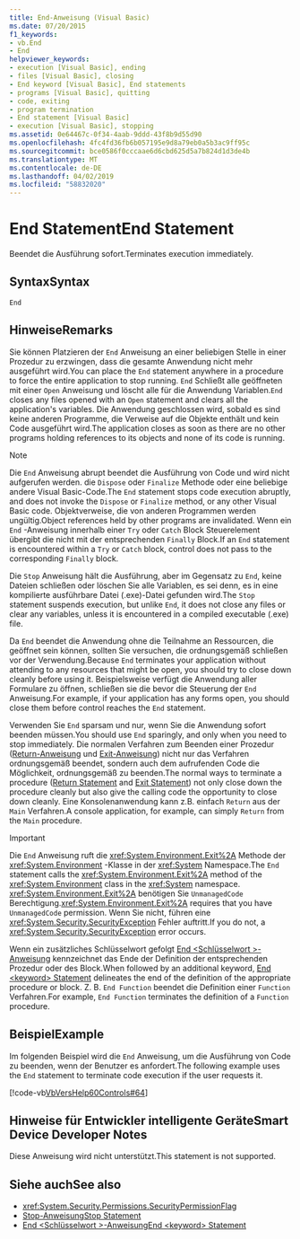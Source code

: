 ```yaml
---
title: End-Anweisung (Visual Basic)
ms.date: 07/20/2015
f1_keywords:
- vb.End
- End
helpviewer_keywords:
- execution [Visual Basic], ending
- files [Visual Basic], closing
- End keyword [Visual Basic], End statements
- programs [Visual Basic], quitting
- code, exiting
- program termination
- End statement [Visual Basic]
- execution [Visual Basic], stopping
ms.assetid: 0e64467c-0f34-4aab-9ddd-43f8b9d55d90
ms.openlocfilehash: 4fc4fd36fb6b057195e9d8a79eb0a5b3ac9ff95c
ms.sourcegitcommit: bce0586f0cccaae6d6cbd625d5a7b824d1d3de4b
ms.translationtype: MT
ms.contentlocale: de-DE
ms.lasthandoff: 04/02/2019
ms.locfileid: "58832020"
---
```

# <a name="end-statement"></a><span data-ttu-id="95b2f-102">End Statement</span><span class="sxs-lookup"><span data-stu-id="95b2f-102">End Statement</span></span>
<span data-ttu-id="95b2f-103">Beendet die Ausführung sofort.</span><span class="sxs-lookup"><span data-stu-id="95b2f-103">Terminates execution immediately.</span></span>  
  
## <a name="syntax"></a><span data-ttu-id="95b2f-104">Syntax</span><span class="sxs-lookup"><span data-stu-id="95b2f-104">Syntax</span></span>  
  
```  
End  
```  
  
## <a name="remarks"></a><span data-ttu-id="95b2f-105">Hinweise</span><span class="sxs-lookup"><span data-stu-id="95b2f-105">Remarks</span></span>  
 <span data-ttu-id="95b2f-106">Sie können Platzieren der `End` Anweisung an einer beliebigen Stelle in einer Prozedur zu erzwingen, dass die gesamte Anwendung nicht mehr ausgeführt wird.</span><span class="sxs-lookup"><span data-stu-id="95b2f-106">You can place the `End` statement anywhere in a procedure to force the entire application to stop running.</span></span> <span data-ttu-id="95b2f-107">`End` Schließt alle geöffneten mit einer `Open` Anweisung und löscht alle für die Anwendung Variablen.</span><span class="sxs-lookup"><span data-stu-id="95b2f-107">`End` closes any files opened with an `Open` statement and clears all the application's variables.</span></span> <span data-ttu-id="95b2f-108">Die Anwendung geschlossen wird, sobald es sind keine anderen Programme, die Verweise auf die Objekte enthält und kein Code ausgeführt wird.</span><span class="sxs-lookup"><span data-stu-id="95b2f-108">The application closes as soon as there are no other programs holding references to its objects and none of its code is running.</span></span>  
  
> [!NOTE]
>  <span data-ttu-id="95b2f-109">Die `End` Anweisung abrupt beendet die Ausführung von Code und wird nicht aufgerufen werden. die `Dispose` oder `Finalize` Methode oder eine beliebige andere Visual Basic-Code.</span><span class="sxs-lookup"><span data-stu-id="95b2f-109">The `End` statement stops code execution abruptly, and does not invoke the `Dispose` or `Finalize` method, or any other Visual Basic code.</span></span> <span data-ttu-id="95b2f-110">Objektverweise, die von anderen Programmen werden ungültig.</span><span class="sxs-lookup"><span data-stu-id="95b2f-110">Object references held by other programs are invalidated.</span></span> <span data-ttu-id="95b2f-111">Wenn ein `End` -Anweisung innerhalb einer `Try` oder `Catch` Block Steuerelement übergibt die nicht mit der entsprechenden `Finally` Block.</span><span class="sxs-lookup"><span data-stu-id="95b2f-111">If an `End` statement is encountered within a `Try` or `Catch` block, control does not pass to the corresponding `Finally` block.</span></span>  
  
 <span data-ttu-id="95b2f-112">Die `Stop` Anweisung hält die Ausführung, aber im Gegensatz zu `End`, keine Dateien schließen oder löschen Sie alle Variablen, es sei denn, es in eine kompilierte ausführbare Datei (.exe)-Datei gefunden wird.</span><span class="sxs-lookup"><span data-stu-id="95b2f-112">The `Stop` statement suspends execution, but unlike `End`, it does not close any files or clear any variables, unless it is encountered in a compiled executable (.exe) file.</span></span>  
  
 <span data-ttu-id="95b2f-113">Da `End` beendet die Anwendung ohne die Teilnahme an Ressourcen, die geöffnet sein können, sollten Sie versuchen, die ordnungsgemäß schließen vor der Verwendung.</span><span class="sxs-lookup"><span data-stu-id="95b2f-113">Because `End` terminates your application without attending to any resources that might be open, you should try to close down cleanly before using it.</span></span> <span data-ttu-id="95b2f-114">Beispielsweise verfügt die Anwendung aller Formulare zu öffnen, schließen sie die bevor die Steuerung der `End` Anweisung.</span><span class="sxs-lookup"><span data-stu-id="95b2f-114">For example, if your application has any forms open, you should close them before control reaches the `End` statement.</span></span>  
  
 <span data-ttu-id="95b2f-115">Verwenden Sie `End` sparsam und nur, wenn Sie die Anwendung sofort beenden müssen.</span><span class="sxs-lookup"><span data-stu-id="95b2f-115">You should use `End` sparingly, and only when you need to stop immediately.</span></span> <span data-ttu-id="95b2f-116">Die normalen Verfahren zum Beenden einer Prozedur ([Return-Anweisung](../../../visual-basic/language-reference/statements/return-statement.md) und [Exit-Anweisung](../../../visual-basic/language-reference/statements/exit-statement.md)) nicht nur das Verfahren ordnungsgemäß beendet, sondern auch dem aufrufenden Code die Möglichkeit, ordnungsgemäß zu beenden.</span><span class="sxs-lookup"><span data-stu-id="95b2f-116">The normal ways to terminate a procedure ([Return Statement](../../../visual-basic/language-reference/statements/return-statement.md) and [Exit Statement](../../../visual-basic/language-reference/statements/exit-statement.md)) not only close down the procedure cleanly but also give the calling code the opportunity to close down cleanly.</span></span> <span data-ttu-id="95b2f-117">Eine Konsolenanwendung kann z.B. einfach `Return` aus der `Main` Verfahren.</span><span class="sxs-lookup"><span data-stu-id="95b2f-117">A console application, for example, can simply `Return` from the `Main` procedure.</span></span>  
  
> [!IMPORTANT]
>  <span data-ttu-id="95b2f-118">Die `End` Anweisung ruft die <xref:System.Environment.Exit%2A> Methode der <xref:System.Environment> -Klasse in der <xref:System> Namespace.</span><span class="sxs-lookup"><span data-stu-id="95b2f-118">The `End` statement calls the <xref:System.Environment.Exit%2A> method of the <xref:System.Environment> class in the <xref:System> namespace.</span></span> <span data-ttu-id="95b2f-119"><xref:System.Environment.Exit%2A> benötigen Sie `UnmanagedCode` Berechtigung.</span><span class="sxs-lookup"><span data-stu-id="95b2f-119"><xref:System.Environment.Exit%2A> requires that you have `UnmanagedCode` permission.</span></span> <span data-ttu-id="95b2f-120">Wenn Sie nicht, führen eine <xref:System.Security.SecurityException> Fehler auftritt.</span><span class="sxs-lookup"><span data-stu-id="95b2f-120">If you do not, a <xref:System.Security.SecurityException> error occurs.</span></span>  
  
 <span data-ttu-id="95b2f-121">Wenn ein zusätzliches Schlüsselwort gefolgt [End \<Schlüsselwort >-Anweisung](../../../visual-basic/language-reference/statements/end-keyword-statement.md) kennzeichnet das Ende der Definition der entsprechenden Prozedur oder des Block.</span><span class="sxs-lookup"><span data-stu-id="95b2f-121">When followed by an additional keyword, [End \<keyword> Statement](../../../visual-basic/language-reference/statements/end-keyword-statement.md) delineates the end of the definition of the appropriate procedure or block.</span></span> <span data-ttu-id="95b2f-122">Z. B. `End Function` beendet die Definition einer `Function` Verfahren.</span><span class="sxs-lookup"><span data-stu-id="95b2f-122">For example, `End Function` terminates the definition of a `Function` procedure.</span></span>  
  
## <a name="example"></a><span data-ttu-id="95b2f-123">Beispiel</span><span class="sxs-lookup"><span data-stu-id="95b2f-123">Example</span></span>  
 <span data-ttu-id="95b2f-124">Im folgenden Beispiel wird die `End` Anweisung, um die Ausführung von Code zu beenden, wenn der Benutzer es anfordert.</span><span class="sxs-lookup"><span data-stu-id="95b2f-124">The following example uses the `End` statement to terminate code execution if the user requests it.</span></span>  
  
 [!code-vb[VbVersHelp60Controls#64](~/samples/snippets/visualbasic/VS_Snippets_VBCSharp/VbVersHelp60Controls/VB/Form1.vb#64)]  
  
## <a name="smart-device-developer-notes"></a><span data-ttu-id="95b2f-125">Hinweise für Entwickler intelligente Geräte</span><span class="sxs-lookup"><span data-stu-id="95b2f-125">Smart Device Developer Notes</span></span>  
 <span data-ttu-id="95b2f-126">Diese Anweisung wird nicht unterstützt.</span><span class="sxs-lookup"><span data-stu-id="95b2f-126">This statement is not supported.</span></span>  
  
## <a name="see-also"></a><span data-ttu-id="95b2f-127">Siehe auch</span><span class="sxs-lookup"><span data-stu-id="95b2f-127">See also</span></span>

- <xref:System.Security.Permissions.SecurityPermissionFlag>
- [<span data-ttu-id="95b2f-128">Stop-Anweisung</span><span class="sxs-lookup"><span data-stu-id="95b2f-128">Stop Statement</span></span>](../../../visual-basic/language-reference/statements/stop-statement.md)
- [<span data-ttu-id="95b2f-129">End \<Schlüsselwort >-Anweisung</span><span class="sxs-lookup"><span data-stu-id="95b2f-129">End \<keyword> Statement</span></span>](../../../visual-basic/language-reference/statements/end-keyword-statement.md)

